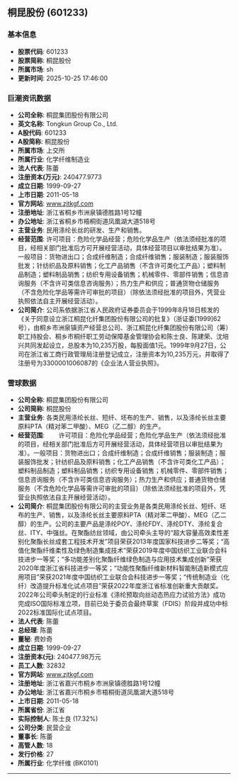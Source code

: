 ## 桐昆股份 (601233)

### 基本信息

- **股票代码**: 601233
- **股票简称**: 桐昆股份
- **所属市场**: sh
- **更新时间**: 2025-10-25 17:46:00

### 巨潮资讯数据

- **公司全称**: 桐昆集团股份有限公司
- **英文名称**: Tongkun Group Co., Ltd.
- **A股代码**: 601233
- **A股简称**: 桐昆股份
- **所属市场**: 上交所
- **所属行业**: 化学纤维制造业
- **法人代表**: 陈蕾
- **注册资本(万元)**: 240477.9773
- **成立日期**: 1999-09-27
- **上市日期**: 2011-05-18
- **官方网站**: www.zjtkgf.com
- **注册地址**: 浙江省桐乡市洲泉镇德胜路1号12幢
- **办公地址**: 浙江省桐乡市梧桐街道凤凰湖大道518号
- **主营业务**: 民用涤纶长丝的研发、生产和销售。
- **经营范围**: 许可项目：危险化学品经营；危险化学品生产（依法须经批准的项目，经相关部门批准后方可开展经营活动，具体经营项目以审批结果为准）。一般项目：货物进出口；合成纤维制造；合成纤维销售；服装制造；服装服饰批发；针纺织品及原料销售；化工产品销售（不含许可类化工产品）；塑料制品制造；塑料制品销售；纺织专用设备销售；机械零件、零部件销售；信息咨询服务（不含许可类信息咨询服务）；热力生产和供应；普通货物仓储服务（不含危险化学品等需许可审批的项目）（除依法须经批准的项目外，凭营业执照依法自主开展经营活动）。
- **公司简介**: 公司系依据浙江省人民政府证券委员会于1999年8月18日核发的《关于同意设立浙江桐昆化纤集团股份有限公司的批复》（浙证委[1999]62号），由桐乡市洲泉镇资产经营总公司、浙江桐昆化纤集团股份有限公司（筹）职工持股会、桐乡市桐纤职工劳动保障基金管理协会和陈士良、陈建荣、沈培兴共同发起设立，总股本为10,235万股，每股面值1元。1999年9月27日，公司在浙江省工商行政管理局注册登记成立，注册资本为10,235万元，并取得了注册号为3300001006087的《企业法人营业执照》。

### 雪球数据

- **公司全称**: 桐昆集团股份有限公司
- **公司简称**: 桐昆股份
- **主营业务**: 各类民用涤纶长丝、短纤、坯布的生产、销售，以及涤纶长丝主要原料PTA（精对苯二甲酸）、MEG（乙二醇）的生产。
- **经营范围**: 　　许可项目：危险化学品经营；危险化学品生产（依法须经批准的项目，经相关部门批准后方可开展经营活动，具体经营项目以审批结果为准）。一般项目：货物进出口；合成纤维制造；合成纤维销售；服装制造；服装服饰批发；针纺织品及原料销售；化工产品销售（不含许可类化工产品）；塑料制品制造；塑料制品销售；纺织专用设备销售；机械零件、零部件销售；信息咨询服务（不含许可类信息咨询服务）；热力生产和供应；普通货物仓储服务（不含危险化学品等需许可审批的项目）（除依法须经批准的项目外，凭营业执照依法自主开展经营活动）。
- **公司简介**: 桐昆集团股份有限公司的主营业务是各类民用涤纶长丝、短纤、坯布的生产、销售，以及涤纶长丝主要原料PTA（精对苯二甲酸）、MEG（乙二醇）的生产。公司的主要产品是涤纶POY、涤纶FDY、涤纶DTY、涤纶复合丝、ITY、中强丝。在聚酯纺丝领域，由公司牵头主导的“超大容量高效柔性差别化聚酯长丝成套工程技术开发”项目荣获2013年度国家科技进步二等奖；“高值化聚酯纤维柔性及绿色制造集成技术”荣获2019年度中国纺织工业联合会科技进步一等奖；“多功能差别化聚酯纤维绿色制造与应用技术集成创新”荣获2020年度浙江省科技进步一等奖；“功能性聚酯纤维新材料智能制造新模式应用项目”荣获2021年度中国纺织工业联合会科技进步一等奖；“传统制造业（化纤）改造提升标准化试点项目”荣获2022年度浙江省标准创新重大贡献奖。2022年公司牵头制定的行业标准《涤纶预取向丝动态热应力试验方法》成功完成ISO国际标准立项，目前已处于委员会最终草案（FDIS）阶段并成功中标2022标准国际化试点项目。
- **法人代表**: 陈蕾
- **总经理**: 陈蕾
- **董秘**: 费妙奇
- **成立日期**: 1999-09-27
- **注册资本(元)**: 240477.98万元
- **员工人数**: 32832
- **官方网站**: www.zjtkgf.com
- **注册地址**: 浙江省嘉兴市桐乡市洲泉镇德胜路1号12幢
- **办公地址**: 浙江省嘉兴市桐乡市梧桐街道凤凰湖大道518号
- **上市日期**: 2011-05-18
- **所属省份**: 浙江省
- **实际控制人**: 陈士良 (17.32%)
- **公司分类**: 民营企业
- **董事长**: 陈蕾
- **高管人数**: 18
- **发行价格**: 27
- **所属行业**: 化学纤维 (BK0101)

---